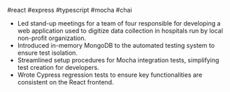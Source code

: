 #react #express #typescript #mocha #chai

- Led stand-up meetings for a team of four responsible for developing a web application used to digitize data collection in hospitals run by local non-profit organization.
- Introduced in-memory MongoDB to the automated testing system to ensure test isolation.
- Streamlined setup procedures for Mocha integration tests, simplifying test creation for developers.
- Wrote Cypress regression tests to ensure key functionalities are consistent on the React frontend.